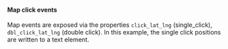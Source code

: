 #### Map click events

Map events are exposed via the properties `click_lat_lng` (single_click), `dbl_click_lat_lng` (double click). In 
this example, the single click positions are written to a text element.